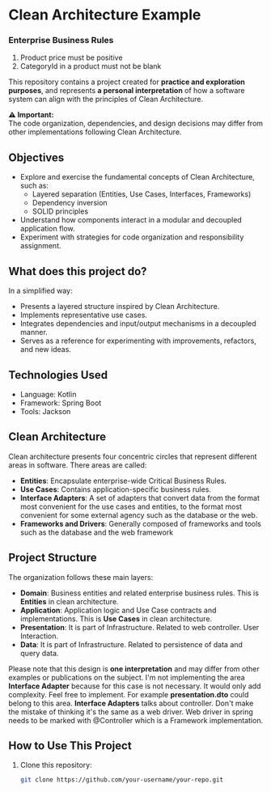 # Clean Architecture Example

### Enterprise Business Rules
1. Product price must be positive
2. CategoryId in a product must not be blank


This repository contains a project created for **practice and exploration purposes**, and represents **a personal interpretation** of how a software system can align with the principles of Clean Architecture.

**⚠️ Important:**  
The code organization, dependencies, and design decisions may differ from other implementations following Clean Architecture.

## Objectives

- Explore and exercise the fundamental concepts of Clean Architecture, such as:
    - Layered separation (Entities, Use Cases, Interfaces, Frameworks)
    - Dependency inversion
    - SOLID principles
- Understand how components interact in a modular and decoupled application flow.
- Experiment with strategies for code organization and responsibility assignment.

## What does this project do?

In a simplified way:
- Presents a layered structure inspired by Clean Architecture.
- Implements representative use cases.
- Integrates dependencies and input/output mechanisms in a decoupled manner.
- Serves as a reference for experimenting with improvements, refactors, and new ideas.

## Technologies Used

- Language: Kotlin
- Framework: Spring Boot
- Tools: Jackson

## Clean Architecture

Clean architecture presents four concentric circles that represent different areas in software.
There areas are called:
- **Entities**: Encapsulate enterprise-wide Critical Business Rules.
- **Use Cases**: Contains application-specific business rules.
- **Interface Adapters**: A set of adapters that convert data from the format most convenient for the use cases and entities, to the format most convenient for some external agency such as the database or the web.
- **Frameworks and Drivers**: Generally composed of frameworks and tools such as the database and the web framework

## Project Structure

The organization follows these main layers:

- **Domain**: Business entities and related enterprise business rules. This is **Entities** in clean architecture.
- **Application**: Application logic and Use Case contracts and implementations. This is **Use Cases** in clean architecture.
- **Presentation**: It is part of Infrastructure. Related to web controller. User Interaction.
- **Data**: It is part of Infrastructure. Related to persistence of data and query data.


Please note that this design is **one interpretation** and may differ from other examples or publications on the subject.
I'm not implementing the area **Interface Adapter** because for this case is not necessary. It would only add complexity. Feel free to implement.
For example **presentation.dto** could belong to this area.
**Interface Adapters** talks about controller. Don't make the mistake of thinking it's the same as a web driver. Web driver in spring needs to be marked with @Controller which is a Framework implementation.

## How to Use This Project

1. Clone this repository:
   ```bash
   git clone https://github.com/your-username/your-repo.git
